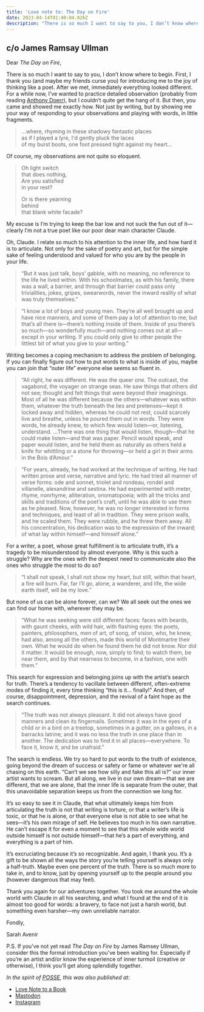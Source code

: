 ```yaml
---
title: 'Love note to: The Day on Fire'
date: 2023-04-14T01:40:04.026Z
description: "There is so much I want to say to you, I don’t know where to begin. First, I thank you (and maybe my friends curse you) for introducing me to the joy of thinking like a poet. After we met, immediately everything looked different..."
---
```


## c/o James Ramsay Ullman

Dear *The Day on Fire*,

There is so much I want to say to you, I don’t know where to begin. First, I thank you (and maybe my friends curse you) for introducing me to the joy of thinking like a poet. After we met, immediately everything looked different. For a while now, I’ve wanted to practice detailed observation (probably from reading [Anthony Doerr](https://sarahavenir.com/2022/all-the-light-we-cannot-see/)), but I couldn’t quite get the hang of it. But then, you came and showed me exactly how. Not just by writing, but by showing me your way of responding to your observations and playing with words, in little fragments.

> ...where, rhyming in these shadowy fantastic places<br>
> as if I played a lyre, I'd gently pluck the laces<br>
> of my burst boots, one foot pressed tight against my heart...

Of course, my observations are not quite so eloquent.

> Oh light switch<br>
> that does nothing,<br>
> Are you satisfied<br>
> in your rest?
> 
> Or is there yearning<br>
> behind<br>
> that blank white facade?

My excuse is I’m trying to keep the bar low and not suck the fun out of it—clearly I’m not a true poet like our poor dear main character Claude.

Oh, Claude. I relate so much to his attention to the inner life, and how hard it is to articulate. Not only for the sake of poetry and art, but for the simple sake of feeling understood and valued for who you are by the people in your life.

> “But it was just talk, boys’ gabble, with no meaning, no reference to the life he lived within. With his schoolmates, as with his family, there was a wall, a barrier, and through that barrier could pass only trivialities, jokes, gripes, swearwords, never the inward reality of what was truly themselves.”

> “I know a lot of boys and young men. They’re all well brought up and have nice manners, and some of them pay a lot of attention to me; but that’s all there is—there’s nothing inside of them. Inside of you there’s so much—so wonderfully much—and nothing comes out at all—except in your writing. If you could only give to other people the littlest bit of what you give to your writing.”

Writing becomes a coping mechanism to address the problem of belonging. If you can finally figure out how to put words to what is inside of you, maybe you can join that “outer life” everyone else seems so fluent in.

> “All right, he was different. He was the queer one. The outcast, the vagabond, the voyager on strange seas. He saw things that others did not see; thought and felt things that were beyond their imaginings. Most of all he was different because the others—whatever was within them, whatever the truth beneath the lies and pretenses—kept it locked away and hidden, whereas he could not rest, could scarcely live and breathe, unless he poured them out in words. They were words, he already knew, to which few would listen—or, listening, understand. …There was one thing that would listen, though—that he could make listen—and that was paper. Pencil would speak, and paper would listen, and he held them as naturally as others held a knife for whittling or a stone for throwing—or held a girl in their arms in the Bois d’Amour.”

> “For years, already, he had worked at the technique of writing. He had written prose and verse, narrative and lyric. He had tried all manner of verse forms: ode and sonnet, triolet and rondeau, rondel and villanelle, alexandrine and sestina. He had experimented with meter, rhyme, nonrhyme, alliteration, onomatopoeia; with all the tricks and skills and traditions of the poet’s craft, until he was able to use them as he pleased. Now, however, he was no longer interested in forms and techniques, and least of all in tradition. They were prison walls, and he scaled them. They were rubble, and he threw them away. All his concentration, his dedication was to the expression of the inward; of what lay within himself—and himself alone.”

For a writer, a poet, whose great fulfillment is to articulate truth, it’s a tragedy to be misunderstood by almost everyone. Why is this such a struggle? Why are the ones with the deepest need to communicate also the ones who struggle the most to do so?

> “I shall not speak, I shall not show my heart, but still, within that heart, a fire will burn. Far, far I’ll go, alone, a wanderer, and life, the wide earth itself, will be my love.”

But none of us can be alone forever, can we? We all seek out the ones we can find our home with, wherever they may be.

> “What he was seeking were still different faces: faces with beards, with gaunt cheeks, with wild hair, with flashing eyes: the poets, painters, philosophers, men of art, of song, of vision, who, he knew, had also, among all the others, made this world of Montmartre their own. What he would do when he found them he did not know. Nor did it matter. It would be enough, now, simply to find; to watch them, be near them, and by that nearness to become, in a fashion, one with them.”

This search for expression and belonging joins up with the artist’s search for truth. There’s a tendency to vacillate between different, often-extreme modes of finding it, every time thinking “this is it... finally!” And then, of course, disappointment, depression, and the revival of a faint hope as the search continues.

> “The truth was not always pleasant. It did not always have good manners and clean its fingernails. Sometimes it was in the eyes of a child or in a bird on a treetop, sometimes in a gutter, on a gallows, in a barracks latrine; and it was no less the truth in one place than in another. The dedication was to find it in all places—everywhere. To face it, know it, and be unafraid.”

The search is endless. We try so hard to put words to the truth of existence, going beyond the dream of success or safety or fame or whatever we're all chasing on this earth. “Can’t we see how silly and fake this all is?” our inner artist wants to scream. But all along, we live in our own dream—that we are different, that we are alone, that the inner life is separate from the outer, that this unavoidable separation keeps us from the connection we long for.

It’s so easy to see it in Claude, that what ultimately keeps him from articulating the truth is not that writing is torture, or that a writer’s life is toxic, or that he is alone, or that everyone else is not able to see what he sees—it’s his own mirage of self. He believes too much in his own narrative. He can’t escape it for even a moment to see that this whole wide world outside himself is not outside himself—that he’s a part of everything, and everything is a part of him.

It’s excruciating because it’s so recognizable. And again, I thank you. It’s a gift to be shown all the ways the story you’re telling yourself is always only a half-truth. Maybe even one percent of the truth. There is so much more to take in, and to know, just by opening yourself up to the people around you (however dangerous that may feel).

Thank you again for our adventures together. You took me around the whole world with Claude in all his searching, and what I found at the end of it is almost too good for words: a bravery, to face not just a harsh world, but something even harsher—my own unreliable narrator.

Fondly,

Sarah Avenir

P.S. If you’ve not yet read *The Day on Fire* by James Ramsey Ullman, consider this the formal introduction you’ve been waiting for. Especially if you’re an artist and/or know the experience of inner turmoil (creative or otherwise), I think you’ll get along splendidly together.

*In the spirit of [POSSE](https://indieweb.org/POSSE), this was also published at:*

* [Love Note to a Book](https://lovenotetoabook.substack.com/p/a-love-note-to-the-day-on-fire)
* [Mastodon](https://tw.town/@sarahavenir/110199356929166293)
* [Instagram](https://www.instagram.com/p/CrCE4EePyHY/?utm_source=ig_web_copy_link)
